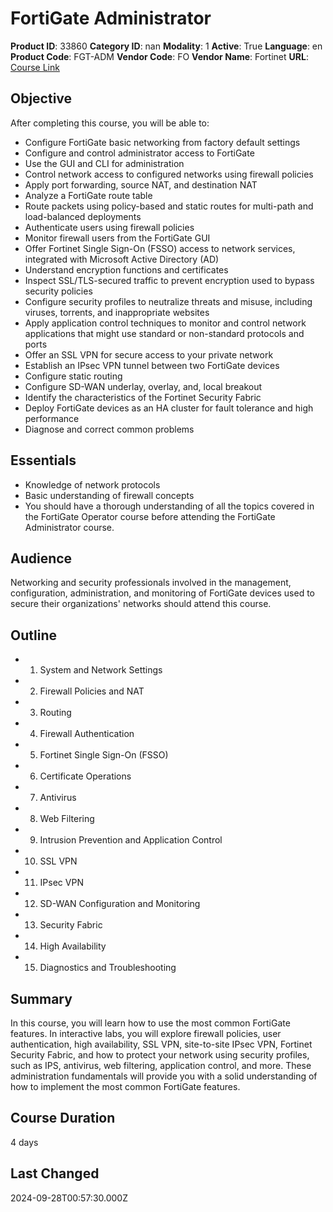 # FortiGate Administrator

**Product ID**: 33860
**Category ID**: nan
**Modality**: 1
**Active**: True
**Language**: en
**Product Code**: FGT-ADM
**Vendor Code**: FO
**Vendor Name**: Fortinet
**URL**: [Course Link](https://www.fastlaneus.com/course/fortinet-fgt-adm)

## Objective
After completing this course, you will be able to:



- Configure FortiGate basic networking from factory default settings
- Configure and control administrator access to FortiGate
- Use the GUI and CLI for administration
- Control network access to configured networks using firewall policies
- Apply port forwarding, source NAT, and destination NAT
- Analyze a FortiGate route table
- Route packets using policy-based and static routes for multi-path and load-balanced deployments
- Authenticate users using firewall policies
- Monitor firewall users from the FortiGate GUI
- Offer Fortinet Single Sign-On (FSSO) access to network services, integrated with Microsoft Active Directory (AD)
- Understand encryption functions and certificates
- Inspect SSL/TLS-secured traffic to prevent encryption used to bypass security policies
- Configure security profiles to neutralize threats and misuse, including viruses, torrents, and inappropriate websites
- Apply application control techniques to monitor and control network applications that might use standard or non-standard protocols and ports
- Offer an SSL VPN for secure access to your private network
- Establish an IPsec VPN tunnel between two FortiGate devices
- Configure static routing
- Configure SD-WAN underlay, overlay, and, local breakout
- Identify the characteristics of the Fortinet Security Fabric
- Deploy FortiGate devices as an HA cluster for fault tolerance and high performance
- Diagnose and correct common problems

## Essentials
- Knowledge of network protocols
- Basic understanding of firewall concepts
- You should have a thorough understanding of all the topics covered in the FortiGate Operator course before attending the FortiGate Administrator course.

## Audience
Networking and security professionals involved in the management, configuration, administration, and monitoring of FortiGate devices used to secure their organizations' networks should attend this course.

## Outline
- 1. System and Network Settings
- 2. Firewall Policies and NAT
- 3. Routing
- 4. Firewall Authentication
- 5. Fortinet Single Sign-On (FSSO)
- 6. Certificate Operations
- 7. Antivirus
- 8. Web Filtering
- 9. Intrusion Prevention and Application Control
- 10. SSL VPN
- 11. IPsec VPN
- 12. SD-WAN Configuration and Monitoring
- 13. Security Fabric
- 14. High Availability
- 15. Diagnostics and Troubleshooting

## Summary
In this course, you will learn how to use the most common FortiGate features. In interactive labs, you will explore firewall policies, user authentication, high availability, SSL VPN, site-to-site IPsec VPN, Fortinet Security Fabric, and how to protect your network using security profiles, such as IPS, antivirus, web filtering, application control, and more. These administration fundamentals will provide you with a solid understanding of how to implement the most common FortiGate features.

## Course Duration
4 days

## Last Changed
2024-09-28T00:57:30.000Z
